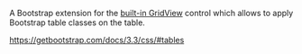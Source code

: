 A Bootstrap extension for the [built-in GridView](~/controls/builtin/GridView) control which allows to apply Bootstrap table classes on the table.

<https://getbootstrap.com/docs/3.3/css/#tables>